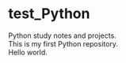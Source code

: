 # test_Python
Python study notes and projects.  
This is my first Python repository.   
Hello world.  
